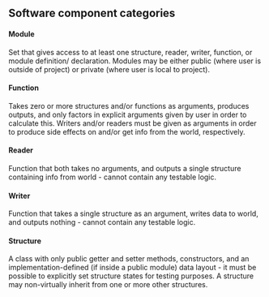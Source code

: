 ## Software component categories

#### Module
Set that gives access to at least one structure, reader, writer, function, or module definition/ declaration. Modules may be either public (where user is outside of project) or private (where user is local to project).

#### Function
Takes zero or more structures and/or functions as arguments, produces outputs, and only
factors in explicit arguments given by user in order to calculate this. Writers and/or
readers must be given as arguments in order to produce side effects on and/or get info
from the world, respectively.

#### Reader
Function that both takes no arguments, and outputs a single structure
containing info from world - cannot contain any testable logic.

#### Writer
Function that takes a single structure as an argument, writes data to world, and outputs
nothing - cannot contain any testable logic.

#### Structure
A class with only public getter and setter methods, constructors, and an implementation-defined (if inside a public module) data layout - it must be possible to explicitly set structure states for testing purposes. A structure may non-virtually inherit from one or more other structures.